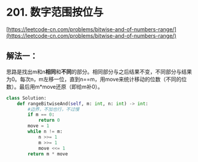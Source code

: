 # 201. 数字范围按位与

[https://leetcode-cn.com/problems/bitwise-and-of-numbers-range/](https://leetcode-cn.com/problems/bitwise-and-of-numbers-range/)

## 解法一：

思路是找出m和n**相同**和**不同**的部分。相同部分与之后结果不变，不同部分与结果为0。每次n，m左移一位，直到n==m，用move来统计移动的位数（不同的位数）。最后用m\*move还原（即给m补0）。

```python
class Solution:
    def rangeBitwiseAnd(self, m: int, n: int) -> int:
        #边界，不加也行，不过慢
        if m == 0:
            return 0
        move = 1
        while n != m:
            n >>= 1
            m >>= 1
            move <<= 1
        return m * move
```

